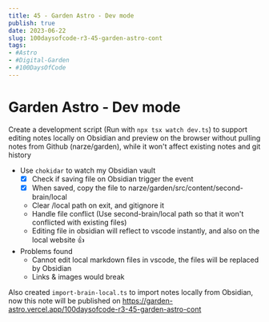 ```yaml
---
title: 45 - Garden Astro - Dev mode
publish: true
date: 2023-06-22
slug: 100daysofcode-r3-45-garden-astro-cont
tags:
- #Astro
- #Digital-Garden
- #100DaysOfCode
---
```


# Garden Astro - Dev mode

Create a development script (Run with `npx tsx watch dev.ts`) to support editing notes locally on Obsidian and preview on the browser without pulling notes from Github (narze/garden), while it won't affect existing notes and git history
- Use `chokidar` to watch my Obsidian vault
    - [x] Check if saving file on Obsidian trigger the event
    - [x] When saved, copy the file to narze/garden/src/content/second-brain/local
    - Clear /local path on exit, and gitignore it
    - Handle file conflict (Use second-brain/local path so that it won't conflicted with existing files)
    - Editing file in obsidian will reflect to vscode instantly, and also on the local website 👍
- Problems found
    - Cannot edit local markdown files in vscode, the files will be replaced by Obsidian
    - Links & images would break

Also created `import-brain-local.ts` to import notes locally from Obsidian, now this note will be published on https://garden-astro.vercel.app/100daysofcode-r3-45-garden-astro-cont